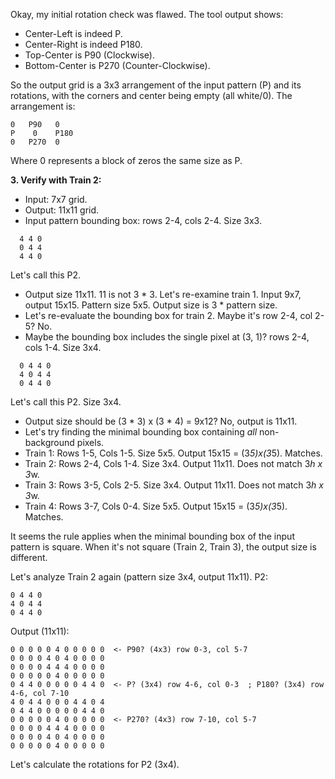 Okay, my initial rotation check was flawed. The tool output shows:
- Center-Left is indeed P.
- Center-Right is indeed P180.
- Top-Center is P90 (Clockwise).
- Bottom-Center is P270 (Counter-Clockwise).

So the output grid is a 3x3 arrangement of the input pattern (P) and its rotations, with the corners and center being empty (all white/0).
The arrangement is:

```
0   P90   0
P    0    P180
0   P270  0
```

Where 0 represents a block of zeros the same size as P.

**3. Verify with Train 2:**
- Input: 7x7 grid.
- Output: 11x11 grid.
- Input pattern bounding box: rows 2-4, cols 2-4. Size 3x3.
  
```
  4 4 0
  0 4 4
  4 4 0
  ```

  Let's call this P2.
- Output size 11x11. 11 is not 3 * 3. Let's re-examine train 1. Input 9x7, output 15x15. Pattern size 5x5. Output size is 3 * pattern size.
- Let's re-evaluate the bounding box for train 2. Maybe it's row 2-4, col 2-5? No.
- Maybe the bounding box includes the single pixel at (3, 1)? rows 2-4, cols 1-4. Size 3x4.
  
```
  0 4 4 0
  4 0 4 4
  0 4 4 0
  ```

  Let's call this P2. Size 3x4.
- Output size should be (3 * 3) x (3 * 4) = 9x12? No, output is 11x11.
- Let's try finding the minimal bounding box containing *all* non-background pixels.
- Train 1: Rows 1-5, Cols 1-5. Size 5x5. Output 15x15 = (3*5)x(3*5). Matches.
- Train 2: Rows 2-4, Cols 1-4. Size 3x4. Output 11x11. Does not match 3*h x 3*w.
- Train 3: Rows 3-5, Cols 2-5. Size 3x4. Output 11x11. Does not match 3*h x 3*w.
- Train 4: Rows 3-7, Cols 0-4. Size 5x5. Output 15x15 = (3*5)x(3*5). Matches.

It seems the rule applies when the minimal bounding box of the input pattern is square. When it's not square (Train 2, Train 3), the output size is different.

Let's analyze Train 2 again (pattern size 3x4, output 11x11).
P2:

```
0 4 4 0
4 0 4 4
0 4 4 0
```

Output (11x11):

```
0 0 0 0 0 4 0 0 0 0 0  <- P90? (4x3) row 0-3, col 5-7
0 0 0 0 4 0 4 0 0 0 0
0 0 0 0 4 4 4 0 0 0 0
0 0 0 0 0 4 0 0 0 0 0
0 4 4 0 0 0 0 0 4 4 0  <- P? (3x4) row 4-6, col 0-3  ; P180? (3x4) row 4-6, col 7-10
4 0 4 4 0 0 0 4 4 0 4
0 4 4 0 0 0 0 0 4 4 0
0 0 0 0 0 4 0 0 0 0 0  <- P270? (4x3) row 7-10, col 5-7
0 0 0 0 4 4 4 0 0 0 0
0 0 0 0 4 0 4 0 0 0 0
0 0 0 0 0 4 0 0 0 0 0
```

Let's calculate the rotations for P2 (3x4).
